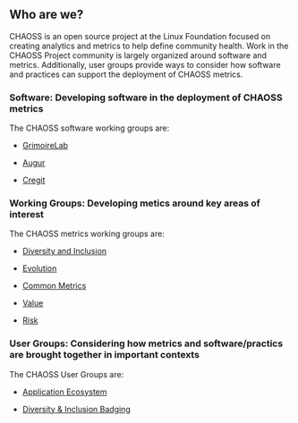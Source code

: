 ## Who are we?

CHAOSS is an open source project at the Linux Foundation focused on creating analytics and metrics to help define community health. Work in the CHAOSS Project community is largely organized around software and metrics. Additionally, user groups provide ways to consider how software and practices can support the deployment of CHAOSS metrics. 

### Software: Developing software in the deployment of CHAOSS metrics

The CHAOSS software working groups are: 

- [GrimoireLab](https://github.com/chaoss/grimoirelab)

- [Augur](https://github.com/chaoss/augur)

- [Cregit](https://github.com/cregit/cregit)


### Working Groups: Developing metics around key areas of interest

The CHAOSS metrics working groups are:

- [Diversity and Inclusion](https://github.com/chaoss/wg-diversity-inclusion)

- [Evolution](https://github.com/chaoss/wg-evolution)

- [Common Metrics](https://github.com/chaoss/metrics)

- [Value](https://github.com/chaoss/wg-value)

- [Risk](https://github.com/chaoss/wg-risk)


### User Groups: Considering how metrics and software/practics are brought together in important contexts

The CHAOSS User Groups are: 

- [Application Ecosystem ](https://github.com/chaoss/wg-app-ecosystem)

- [Diversity & Inclusion Badging](https://github.com/badging)
